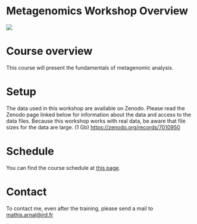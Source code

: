 # Metagenomics Workshop Overview

![](images/achievement-agreement-arms-1068523.jpg)

# Course overview

This course will present the fundamentals of metagenomic analysis.

# Setup 

The data used in this workshop are available on Zenodo. Please read the Zenodo page linked below for information about the data and access to the data files. Because this workshop works with real data, be aware that file sizes for the data are large. (1 Gb)
https://zenodo.org/records/7010950



# Schedule

You can find the course schedule at [this page](pages/course-information/schedule.md).


# Contact

To contact me, even after the training, please send a mail to mathis.arnal@ird.fr 
